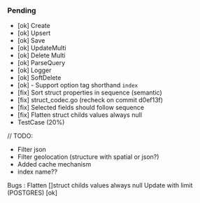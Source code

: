 ### Pending

- [ok] Create
- [ok] Upsert
- [ok] Save
- [ok] UpdateMulti
- [ok] Delete Multi
- [ok] ParseQuery
- [ok] Logger
- [ok] SoftDelete
- [ok] - Support option tag shorthand `index`
- [fix] Sort struct properties in sequence (semantic)
- [fix] struct_codec.go (recheck on commit d0ef13f)
- [fix] Selected fields should follow sequence
- [fix] Flatten struct childs values always null
- TestCase (20%)

// TODO:

- Filter json
- Filter geolocation (structure with spatial or json?)
- Added cache mechanism
- index name??

Bugs :
Flatten []struct childs values always null
Update with limit (POSTGRES) [ok]
